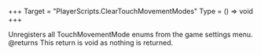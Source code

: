 +++
Target = "PlayerScripts.ClearTouchMovementModes"
Type = () => void
+++

Unregisters all TouchMovementMode enums from the game settings menu.@returns This return is void as nothing is returned.